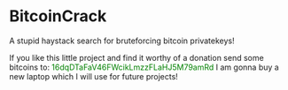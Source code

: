 # BitcoinCrack
A stupid haystack search for bruteforcing bitcoin privatekeys!


If you like this little project and find it worthy of a donation send some bitcoins to:
<span style="color:green">
16dqDTaFaV46FWcikLmzzFLaHJ5M79amRd
</span>
I am gonna buy a new laptop which I will use for future projects!
